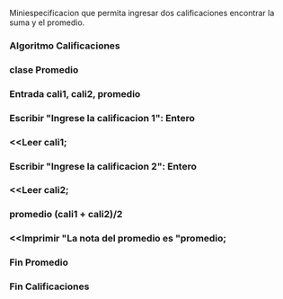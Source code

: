 Miniespecificacion que permita ingresar dos calificaciones encontrar la suma y el promedio.

### Algoritmo Calificaciones
### clase Promedio
### Entrada cali1, cali2, promedio
### Escribir "Ingrese la calificacion 1": Entero
### <<Leer cali1;
### Escribir "Ingrese la calificacion 2": Entero
### <<Leer cali2;
### promedio (cali1 + cali2)/2
### <<Imprimir "La nota del promedio es "promedio;
### Fin Promedio
### Fin Calificaciones